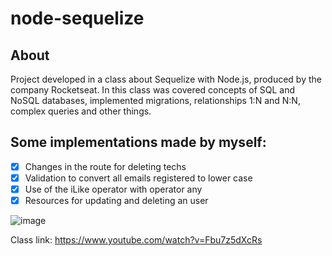 ﻿# node-sequelize

## About 
Project developed in a class about Sequelize with Node.js, produced by the company Rocketseat. In this class was covered concepts of SQL and NoSQL databases, implemented migrations, relationships 1:N and N:N, complex queries and other things.

## Some implementations made by myself:
- [x] Changes in the route for deleting techs
- [x] Validation to convert all emails registered to lower case
- [x] Use of the iLike operator with operator any
- [x] Resources for updating and deleting an user

![image](https://user-images.githubusercontent.com/76854209/196818973-93f16254-9513-4dbe-8553-1c16485a9aa0.png)

Class link: https://www.youtube.com/watch?v=Fbu7z5dXcRs
